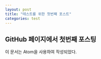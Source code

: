 ```yaml
---
layout: post
title: "테스트를 위한 첫번째 포스트"
categories: test
---
```


## GitHub 페이지에서 첫번째 포스팅

이 문서는 Atom을 사용하여 작성되었다.

